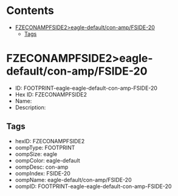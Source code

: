 



Contents
========

* [FZECONAMPFSIDE2>eagle-default/con-amp/FSIDE-20](#fzeconampfside2eagle-defaultcon-ampfside-20)
	* [Tags](#tags)

# FZECONAMPFSIDE2>eagle-default/con-amp/FSIDE-20

- ID: FOOTPRINT-eagle-eagle-default-con-amp-FSIDE-20
- Hex ID: FZECONAMPFSIDE2
- Name: 
- Description: 

## Tags

- hexID: FZECONAMPFSIDE2
- oompType: FOOTPRINT
- oompSize: eagle
- oompColor: eagle-default
- oompDesc: con-amp
- oompIndex: FSIDE-20
- oompName: eagle-default/con-amp/FSIDE-20
- oompID: FOOTPRINT-eagle-eagle-default-con-amp-FSIDE-20
